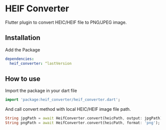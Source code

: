 # HEIF Converter

Flutter plugin to convert HEIC/HEIF file to PNG/JPEG image.

## Installation

Add the Package

```yaml
dependencies:
  heif_converter: ^lastVersion
```

## How to use

Import the package in your dart file

```dart
import 'package:heif_converter/heif_converter.dart';
```

And call convert method with local HEIC/HEIF image file path.

```dart
String jpgPath = await HeifConverter.convert(heicPath, output: jpgPath);
String pngPath = await HeifConverter.convert(heicPath, format: 'png');
```
